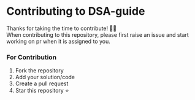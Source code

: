 # Contributing to DSA-guide
Thanks for taking the time to contribute! 🐱‍🏍  
When contributing to this repository, please first raise an issue and start working on pr when it is assigned to you.


### For Contribution
1. Fork the repository  
2. Add your solution/code
3. Create a pull request  
4. Star this repository ⭐

